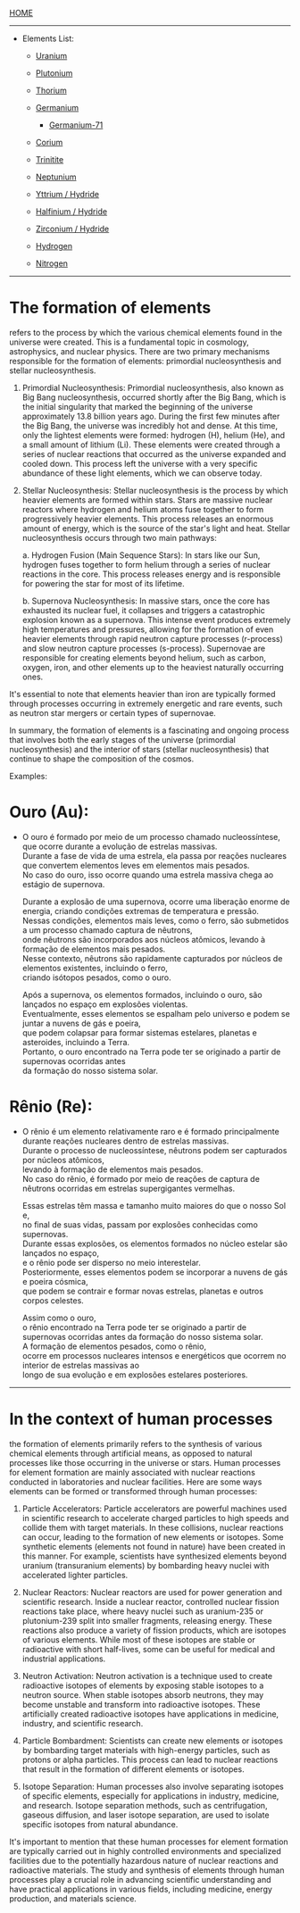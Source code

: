 [HOME](/README.md)  

--------------------

- Elements List:
  - [Uranium](/assets/docs/earth/elements/formation/elements/Uranium/readme.md)
  - [Plutonium](/assets/docs/earth/elements/formation/elements/Plutonium/readme.md)
  - [Thorium](/assets/docs/earth/elements/formation/elements/Thorium/readme.md)    
  - [Germanium](/assets/docs/earth/elements/formation/elements/Germanium/readme.md)
    - [Germanium-71](/assets/docs/earth/elements/formation/elements/Germanium/isotopes/Germanium-71/readme.md)

  - [Corium](/assets/docs/earth/elements/formation/elements/Corium/readme.md)
  - [Trinitite](/assets/docs/earth/elements/formation/elements/trinitite/readme.md)
  - [Neptunium](/assets/docs/earth/elements/formation/elements/neptunium/readme.md)
  - [Yttrium / Hydride](/assets/docs/earth/elements/formation/elements/yttrium/readme.md)
  - [Halfinium / Hydride](/assets/docs/earth/elements/formation/elements/Halfinium/readme.md)
  - [Zirconium / Hydride](/assets/docs/earth/elements/formation/elements/Zirconium/readme.md)
  - [Hydrogen](/assets/docs/earth/elements/formation/elements/Hydrogen/readme.md)
  - [Nitrogen](/assets/docs/earth/elements/formation/elements/Hydrogen/readme.md)   


--------------------

# The formation of elements 
refers to the process by which the various chemical elements found in the universe were created. This is a fundamental topic in cosmology, astrophysics, and nuclear physics. There are two primary mechanisms responsible for the formation of elements: primordial nucleosynthesis and stellar nucleosynthesis.

1. Primordial Nucleosynthesis:
Primordial nucleosynthesis, also known as Big Bang nucleosynthesis, occurred shortly after the Big Bang, which is the initial singularity that marked the beginning of the universe approximately 13.8 billion years ago. During the first few minutes after the Big Bang, the universe was incredibly hot and dense. At this time, only the lightest elements were formed: hydrogen (H), helium (He), and a small amount of lithium (Li). These elements were created through a series of nuclear reactions that occurred as the universe expanded and cooled down. This process left the universe with a very specific abundance of these light elements, which we can observe today.

2. Stellar Nucleosynthesis:
Stellar nucleosynthesis is the process by which heavier elements are formed within stars. Stars are massive nuclear reactors where hydrogen and helium atoms fuse together to form progressively heavier elements. This process releases an enormous amount of energy, which is the source of the star's light and heat. Stellar nucleosynthesis occurs through two main pathways:

   a. Hydrogen Fusion (Main Sequence Stars): In stars like our Sun, hydrogen fuses together to form helium through a series of nuclear reactions in the core. This process releases energy and is responsible for powering the star for most of its lifetime.

   b. Supernova Nucleosynthesis: In massive stars, once the core has exhausted its nuclear fuel, it collapses and triggers a catastrophic explosion known as a supernova. This intense event produces extremely high temperatures and pressures, allowing for the formation of even heavier elements through rapid neutron capture processes (r-process) and slow neutron capture processes (s-process). Supernovae are responsible for creating elements beyond helium, such as carbon, oxygen, iron, and other elements up to the heaviest naturally occurring ones.

It's essential to note that elements heavier than iron are typically formed through processes occurring in extremely energetic and rare events, such as neutron star mergers or certain types of supernovae.

In summary, the formation of elements is a fascinating and ongoing process that involves both the early stages of the universe (primordial nucleosynthesis) and the interior of stars (stellar nucleosynthesis) that continue to shape the composition of the cosmos.

Examples: 

# Ouro (Au):   
  - O ouro é formado por meio de um processo chamado nucleossíntese, que ocorre durante a evolução de estrelas massivas.     
     Durante a fase de vida de uma estrela, ela passa por reações nucleares que convertem elementos leves em elementos mais pesados.   
      No caso do ouro, isso ocorre quando uma estrela massiva chega ao estágio de supernova.   
  
     Durante a explosão de uma supernova, ocorre uma liberação enorme de energia, criando condições extremas de temperatura e pressão.    
      Nessas condições, elementos mais leves, como o ferro, são submetidos a um processo chamado captura de nêutrons,    
       onde nêutrons são incorporados aos núcleos atômicos, levando à formação de elementos mais pesados.     
        Nesse contexto, nêutrons são rapidamente capturados por núcleos de elementos existentes, incluindo o ferro,    
         criando isótopos pesados, como o ouro.     

     Após a supernova, os elementos formados, incluindo o ouro, são lançados no espaço em explosões violentas.    
      Eventualmente, esses elementos se espalham pelo universo e podem se juntar a nuvens de gás e poeira,    
       que podem colapsar para formar sistemas estelares, planetas e asteroides, incluindo a Terra.     
        Portanto, o ouro encontrado na Terra pode ter se originado a partir de supernovas ocorridas antes   
         da formação do nosso sistema solar.   

# Rênio (Re):   
  - O rênio é um elemento relativamente raro e é formado principalmente durante reações nucleares dentro de estrelas massivas.    
     Durante o processo de nucleossíntese, nêutrons podem ser capturados por núcleos atômicos,    
      levando à formação de elementos mais pesados.    
       No caso do rênio, é formado por meio de reações de captura de nêutrons ocorridas em estrelas supergigantes vermelhas.   

     Essas estrelas têm massa e tamanho muito maiores do que o nosso Sol e,   
      no final de suas vidas, passam por explosões conhecidas como supernovas.    
       Durante essas explosões, os elementos formados no núcleo estelar são lançados no espaço,    
        e o rênio pode ser disperso no meio interestelar.     
         Posteriormente, esses elementos podem se incorporar a nuvens de gás e poeira cósmica,     
          que podem se contrair e formar novas estrelas, planetas e outros corpos celestes.     
  
      Assim como o ouro,   
       o rênio encontrado na Terra pode ter se originado a partir de supernovas ocorridas antes da formação do nosso sistema solar.    
        A formação de elementos pesados, como o rênio,    
         ocorre em processos nucleares intensos e energéticos que ocorrem no interior de estrelas massivas ao    
          longo de sua evolução e em explosões estelares posteriores.

    
---------------------

# In the context of human processes    
the formation of elements primarily refers to the synthesis of various chemical elements through artificial means, as opposed to natural processes like those occurring in the universe or stars. Human processes for element formation are mainly associated with nuclear reactions conducted in laboratories and nuclear facilities. Here are some ways elements can be formed or transformed through human processes:

1. Particle Accelerators: Particle accelerators are powerful machines used in scientific research to accelerate charged particles to high speeds and collide them with target materials. In these collisions, nuclear reactions can occur, leading to the formation of new elements or isotopes. Some synthetic elements (elements not found in nature) have been created in this manner. For example, scientists have synthesized elements beyond uranium (transuranium elements) by bombarding heavy nuclei with accelerated lighter particles.

2. Nuclear Reactors: Nuclear reactors are used for power generation and scientific research. Inside a nuclear reactor, controlled nuclear fission reactions take place, where heavy nuclei such as uranium-235 or plutonium-239 split into smaller fragments, releasing energy. These reactions also produce a variety of fission products, which are isotopes of various elements. While most of these isotopes are stable or radioactive with short half-lives, some can be useful for medical and industrial applications.

3. Neutron Activation: Neutron activation is a technique used to create radioactive isotopes of elements by exposing stable isotopes to a neutron source. When stable isotopes absorb neutrons, they may become unstable and transform into radioactive isotopes. These artificially created radioactive isotopes have applications in medicine, industry, and scientific research.

4. Particle Bombardment: Scientists can create new elements or isotopes by bombarding target materials with high-energy particles, such as protons or alpha particles. This process can lead to nuclear reactions that result in the formation of different elements or isotopes.

5. Isotope Separation: Human processes also involve separating isotopes of specific elements, especially for applications in industry, medicine, and research. Isotope separation methods, such as centrifugation, gaseous diffusion, and laser isotope separation, are used to isolate specific isotopes from natural abundance.

It's important to mention that these human processes for element formation are typically carried out in highly controlled environments and specialized facilities due to the potentially hazardous nature of nuclear reactions and radioactive materials. The study and synthesis of elements through human processes play a crucial role in advancing scientific understanding and have practical applications in various fields, including medicine, energy production, and materials science.
